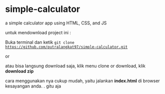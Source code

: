# simple-calculator
a simple calculator app using HTML, CSS, and JS

untuk mendownload project ini :

Buka terminal dan ketik <code>git clone https://github.com/putralangkat97/simple-calculator.git</code>

or

atau bisa langsung download saja, klik menu clone or download, klik <b>download zip</b>

cara menggunakan nya cukup mudah,
yaitu jalankan <b>index.html</b> di browser kesayangan anda.
.
gitu aja
